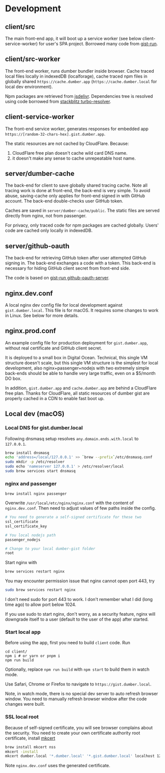 # Development

## client/src

The main front-end app, it will boot up a service worker (see below client-service-worker) for user's SPA project. Borrowed many code from [gist-run](https://github.com/gist-run).

## client/src-worker

The front-end worker, runs dumber bundler inside browser. Cache traced local files locally in indexedDB (localforage), cache traced npm files in globally shared `https://cache.dumber.app` (`https://cache.dumber.local` for local dev environment).

Npm packages are retrieved from [jsdelivr](https://www.jsdelivr.com). Dependencies tree is resolved using code borrowed from [stackblitz turbo-resolver](https://github.com/stackblitz/core/tree/master/turbo-resolver).

## client-service-worker

The front-end service worker, generates responses for embedded app `https://[random-32-chars-hex].gist.dumber.app`.

The static resources are not cached by CloudFlare. Because:
1. CloudFlare free plan doesn't cache wild card DNS name.
2. it doesn't make any sense to cache unrepeatable host name.

## server/dumber-cache

The back-end for client to save globally shared tracing cache. Note all tracing work is done at front-end, the back-end is very simple. To avoid abuse, saving-cache only applies for front-end signed in with GitHub account. The back-end double-checks user GitHub token.

Caches are saved in `server/dumber-cache/public`. The static files are served directly from nginx, not from passenger.

For privacy, only traced code for npm packages are cached globally. Users' code are cached only locally in indexedDB.

## server/github-oauth

The back-end for retrieving GitHub token after user attempted GitHub signing in. The back-end exchanges a code with a token. This back-end is necessary for hiding GitHub client secret from front-end side.

The code is based on [gist-run github-oauth-server](https://github.com/gist-run/github-oauth-server).

## nginx.dev.conf

A local nginx dev config file for local development against `gist.dumber.local`. This file is for macOS. It requires some changes to work in Linux. See below for more details.

## nginx.prod.conf

An example config file for production deployment for `gist.dumber.app`, without real certificate and GitHub client secret.

It is deployed to a small box in Digital Ocean. Technical, this single VM structure doesn't scale, but this single VM structure is the simplest for local development, also nginx+passenger+nodejs with two extremely simple back-ends should be able to handle very large traffic, even on a $5/month DO box.

In addition, `gist.dumber.app` and `cache.dumber.app` are behind a CloudFlare free plan. Thanks for CloudFlare, all static resources of dumber gist are properly cached in a CDN to enable fast boot up.

## Local dev (macOS)

### Local DNS for gist.dumber.local

Following dnsmasq setup resolves `any.domain.ends.with.local` to `127.0.0.1`.

```sh
brew install dnsmasq
echo 'address=/local/127.0.0.1' >> `brew --prefix`/etc/dnsmasq.conf
sudo mkdir -p /etc/resolver
sudo echo 'nameserver 127.0.0.1' > /etc/resolver/local
sudo brew services start dnsmasq
```

### nginx and passenger

    brew install nginx passenger

Overwrite `/usr/local/etc/nginx/nginx.conf` with the content of `nginx.dev.conf`.
Then need to adjust values of few paths inside the config.

```sh
# You need to generate a self-signed certificate for these two
ssl_certificate
ssl_certificate_key

# You local nodejs path
passenger_nodejs

# Change to your local dumber-gist folder
root
```

Start nginx with

```sh
brew services restart nginx
```

You may encounter permission issue that nginx cannot open port 443, try

```sh
sudo brew services restart nginx
```

I don't need sudo for port 443 to work. I don't remember what I did (long time ago) to allow port below 1024.

If you use sudo to start nginx, don't worry, as a security feature, nginx will downgrade itself to a user (default to the user of the app) after started.

### Start local app

Before using the app, first you need to build `client` code. Run

    cd client/
    npm i # or yarn or pnpm i
    npm run build

Optionally, replace `npm run build` with `npm start` to build them in watch mode.

Use Safari, Chrome or Firefox to navigate to `https://gist.dumber.local`.

Note, in watch mode, there is no special dev server to auto refresh browser window. You need to manually refresh browser window after the code changes were built.

### SSL local root

Because of self-signed certificate, you will see browser complains about the security. You need to create your own certificate authority root certificate, install [mkcert](https://github.com/FiloSottile/mkcert)

```bash
brew install mkcert nss
mkcert -install
mkcert dumber.local '*.dumber.local' '*.gist.dumber.local' localhost 127.0.0.1 ::1
```

Note `nginx.dev.conf` uses the generated certificate.


